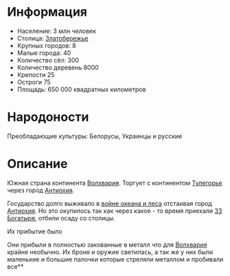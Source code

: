 
# Информация

- Население: 3 млн человек
- Столица: [Златобережье](https://docs.google.com/document/d/1UEyL7EpgG9vABMZdTSbcGZ6QWSixEjswha29U81HZ-o/edit?tab=t.rj3t6hhl6w1x)
- Крупных городов: 8
- Малые города: 40
- Количество сёл: 300
- Количество деревень 8000
- Крепости 25
- Остроги 75
- Площадь: 650 000 квадратных километров

  
  

# Народоности

Преобладающие культуры: Белорусы, Украинцы и русские

# Описание

Южная страна континента [Волхвария](https://docs.google.com/document/d/1UEyL7EpgG9vABMZdTSbcGZ6QWSixEjswha29U81HZ-o/edit?tab=t.ggnhcjidzsss). Торгует с континентом [Тулегорье](https://docs.google.com/document/d/1UEyL7EpgG9vABMZdTSbcGZ6QWSixEjswha29U81HZ-o/edit?tab=t.ogxbctfs0b1z) через город [Антиохия](https://docs.google.com/document/d/1UEyL7EpgG9vABMZdTSbcGZ6QWSixEjswha29U81HZ-o/edit?tab=t.lt0ua746qpct).

Государство долго выживало в [войне океана и леса](https://docs.google.com/document/d/1UEyL7EpgG9vABMZdTSbcGZ6QWSixEjswha29U81HZ-o/edit?tab=t.4pq2oygjzoyf) отстаивая город [Антиохия](https://www.notion.so/125eb34a65c180bfa058fd0249c83f76?pvs=21). Но это окупилось так как через какое - то время приехали [33 Богатыря](https://docs.google.com/document/d/1UEyL7EpgG9vABMZdTSbcGZ6QWSixEjswha29U81HZ-o/edit?tab=t.afyzki8z58l1), отбили осаду со столицы.

Их прибытие было

Они прибыли в полностью закованные в металл что для [Волхвария](https://docs.google.com/document/d/1UEyL7EpgG9vABMZdTSbcGZ6QWSixEjswha29U81HZ-o/edit?tab=t.ggnhcjidzsss) крайне необычно. Их броня и оружие светилась, а так же у них были маленькие и большие палочки которые стреляли металлом и пробивали все**